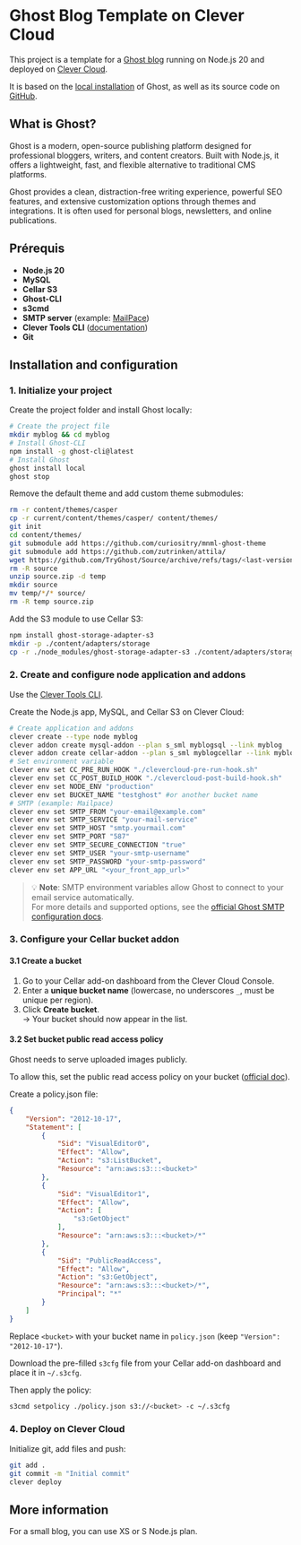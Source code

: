 # Ghost Blog Template on Clever Cloud

This project is a template for a [Ghost blog](https://ghost.org) running on Node.js 20 and deployed on [Clever Cloud](https://clever-cloud.com).

It is based on the [local installation](https://ghost.org/docs/install/local/) of Ghost, as well as its source code on [GitHub](https://github.com/TryGhost/Ghost/).

## What is Ghost?

Ghost is a modern, open-source publishing platform designed for professional bloggers, writers, and content creators. Built with Node.js, it offers a lightweight, fast, and flexible alternative to traditional CMS platforms. 

Ghost provides a clean, distraction-free writing experience, powerful SEO features, and extensive customization options through themes and integrations. It is often used for personal blogs, newsletters, and online publications.

## Prérequis

- **Node.js 20**
- **MySQL**
- **Cellar S3**
- **Ghost-CLI**
- **s3cmd**
- **SMTP server** (example: [MailPace](https://www.clever-cloud.com/developers/doc/addons/mailpace/))
- **Clever Tools CLI** ([documentation](https://www.clever-cloud.com/developers/doc/cli/))
- **Git**

## Installation and configuration

### 1. Initialize your project

Create the project folder and install Ghost locally:
```sh
# Create the project file
mkdir myblog && cd myblog
# Install Ghost-CLI
npm install -g ghost-cli@latest
# Install Ghost
ghost install local
ghost stop
```

Remove the default theme and add custom theme submodules:
```sh
rm -r content/themes/casper
cp -r current/content/themes/casper/ content/themes/
git init
cd content/themes/
git submodule add https://github.com/curiositry/mnml-ghost-theme
git submodule add https://github.com/zutrinken/attila/
wget https://github.com/TryGhost/Source/archive/refs/tags/<last-version>.zip -O source.zip #check and use the lastest version https://github.com/TryGhost/Source/releases
rm -R source
unzip source.zip -d temp
mkdir source
mv temp/*/* source/
rm -R temp source.zip
```

Add the S3 module to use Cellar S3:
```sh
npm install ghost-storage-adapter-s3
mkdir -p ./content/adapters/storage
cp -r ./node_modules/ghost-storage-adapter-s3 ./content/adapters/storage/s3
```

### 2. Create and configure node application and addons

Use the [Clever Tools CLI](https://www.clever-cloud.com/developers/doc/cli/install).

Create the Node.js app, MySQL, and Cellar S3 on Clever Cloud:
```sh
# Create application and addons
clever create --type node myblog
clever addon create mysql-addon --plan s_sml myblogsql --link myblog
clever addon create cellar-addon --plan s_sml myblogcellar --link myblog
# Set environment variable
clever env set CC_PRE_RUN_HOOK "./clevercloud-pre-run-hook.sh"
clever env set CC_POST_BUILD_HOOK "./clevercloud-post-build-hook.sh"
clever env set NODE_ENV "production"
clever env set BUCKET_NAME "testghost" #or another bucket name
# SMTP (example: Mailpace)
clever env set SMTP_FROM "your-email@example.com"
clever env set SMTP_SERVICE "your-mail-service" 
clever env set SMTP_HOST "smtp.yourmail.com"
clever env set SMTP_PORT "587"
clever env set SMTP_SECURE_CONNECTION "true"
clever env set SMTP_USER "your-smtp-username"
clever env set SMTP_PASSWORD "your-smtp-password"
clever env set APP_URL "<your_front_app_url>"
```

> 💡 **Note**: SMTP environment variables allow Ghost to connect to your email service automatically.  
> For more details and supported options, see the [official Ghost SMTP configuration docs](https://ghost.org/docs/config/#mail).

### 3. Configure your Cellar bucket addon

#### 3.1 Create a bucket

1. Go to your Cellar add-on dashboard from the Clever Cloud Console.  
2. Enter a **unique bucket name** (lowercase, no underscores `_`, must be unique per region).  
3. Click **Create bucket**.  
   → Your bucket should now appear in the list.

#### 3.2 Set bucket public read access policy

Ghost needs to serve uploaded images publicly.

To allow this, set the public read access policy on your bucket ([official doc](https://www.clever-cloud.com/developers/doc/addons/cellar/#public-bucket-policy)).

Create a policy.json file:
```json
{
    "Version": "2012-10-17",
    "Statement": [
        {
            "Sid": "VisualEditor0",
            "Effect": "Allow",
            "Action": "s3:ListBucket",
            "Resource": "arn:aws:s3:::<bucket>"
        },
        {
            "Sid": "VisualEditor1",
            "Effect": "Allow",
            "Action": [
                "s3:GetObject"
            ],
            "Resource": "arn:aws:s3:::<bucket>/*"
        },
        {
            "Sid": "PublicReadAccess",
            "Effect": "Allow",
            "Action": "s3:GetObject",
            "Resource": "arn:aws:s3:::<bucket>/*",
            "Principal": "*"
        }
    ]
}
```
Replace `<bucket>` with your bucket name in `policy.json` (keep `"Version": "2012-10-17"`).

Download the pre-filled `s3cfg` file from your Cellar add-on dashboard and place it in `~/.s3cfg`.

Then apply the policy:
```sh
s3cmd setpolicy ./policy.json s3://<bucket> -c ~/.s3cfg

```

### 4. Deploy on Clever Cloud

Initialize git, add files and push:
```sh
git add .
git commit -m "Initial commit"
clever deploy
```

## More information

For a small blog, you can use XS or S Node.js plan.